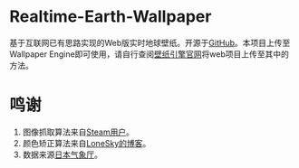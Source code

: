 # Realtime-Earth-Wallpaper
 基于互联网已有思路实现的Web版实时地球壁纸。开源于[GitHub](https://github.com/KaleidScoper/Realtime-Earth-Wallpaper)。本项目上传至Wallpaper Engine即可使用，请自行查阅[壁纸引擎官网](https://docs.wallpaperengine.io/en/web/overview.html)将web项目上传至其中的方法。

# 鸣谢
 1. 图像抓取算法来自[Steam用户](https://steamcommunity.com/id/cloudfloating/)。
 2. 颜色矫正算法来自[LoneSky的博客](https://loneskyimages.blogspot.com/2017/05/himawari-8-color-correction.html)。
 3. 数据来源[日本气象厅](https://himawari8.nict.go.jp/zh/himawari8-image.htm)。
